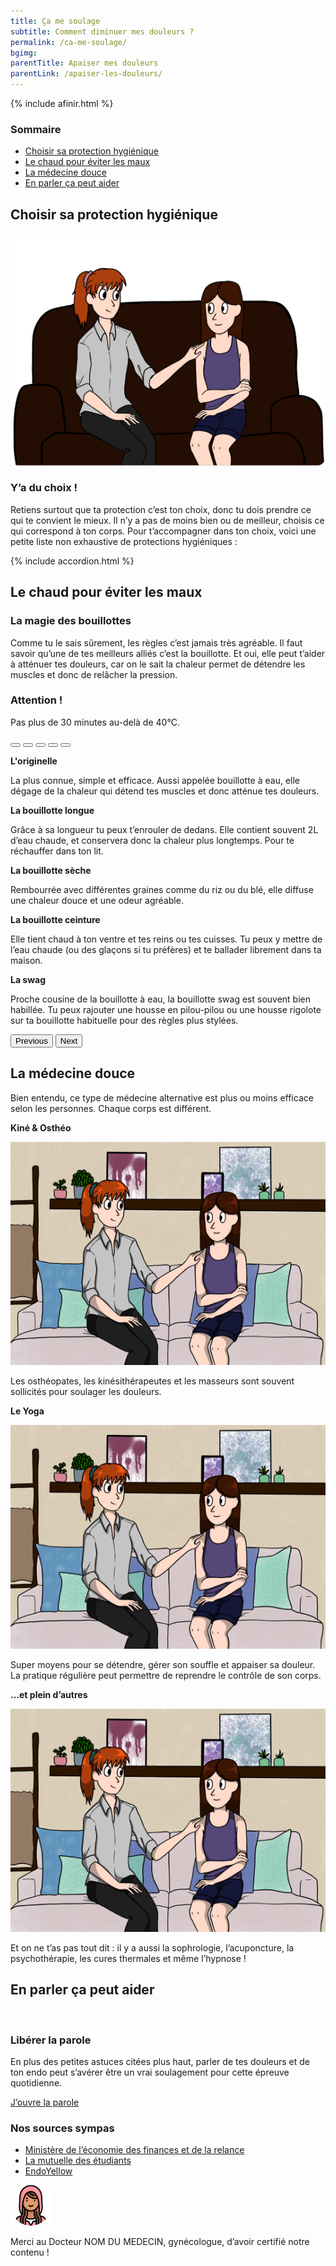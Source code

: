 ```yaml
---
title: Ça me soulage
subtitle: Comment diminuer mes douleurs ?
permalink: /ca-me-soulage/
bgimg:
parentTitle: Apaiser mes douleurs
parentLink: /apaiser-les-douleurs/
---
```


{% include afinir.html %}
<section class="sources section">
    <div class="container">
        <div class="row">
            <h3>Sommaire</h3>
            <ul class="d-flex flex-column justify-content-lg-between flex-lg-row">
                <li><a href="#sect1">Choisir sa protection hygiénique</a></li>
                <li><a href="#sect2">Le chaud pour éviter les maux</a></li>
                <li><a href="#sect3">La médecine douce</a></li>
                <li><a href="#sect4">En parler ça peut aider</a></li>
            </ul>
        </div>
    </div>
</section>

<section id="sect1" class="section">
    <div class="container">
        <h2><span>Choisir sa protection hygiénique</span></h2>
        <div class="row d-flex justify-content-lg-between mb-72">
            <img class="col-lg-6" src="/assets/images/Fausse_image.jpg">
            <div class="col-lg-5 d-flex justify-content-center flex-column">
                <h3>Y’a du choix !</h3>
                <p>Retiens surtout que ta protection c’est ton choix, donc tu dois prendre ce qui te convient le mieux. Il n’y a pas de moins bien ou de meilleur, choisis ce qui correspond à ton corps. Pour t’accompagner dans ton choix, voici une petite liste non exhaustive de protections hygiéniques :</p>
            </div>
        </div>
         {% include accordion.html %}
    </div>
</section>

<section id="sect2" class="section">
    <div class="container">
        <h2><span>Le chaud pour éviter les maux</span></h2>
        <div class="row d-flex justify-content-lg-between">
            <div class="col-lg-5 d-flex justify-content-center flex-column">
                <div class="mb-72">
                    <h3>La magie des bouillottes </h3>
                    <p>Comme tu le sais sûrement, les règles c’est jamais très agréable. Il faut savoir qu’une de tes meilleurs alliés c’est la bouillotte. Et oui, elle peut t’aider à atténuer tes douleurs, car on le sait la chaleur permet de détendre les muscles et donc de relâcher la pression. </p>
                </div>
                <h3>Attention !</h3>
                <p>Pas plus de 30 minutes au-delà de 40°C.</p>
            </div>
            <div class="col-lg-5 d-flex justify-content-start flex-column">
                <div id="carouselExampleIndicators" class="carousel slide" data-bs-ride="carousel" data-bs-interval="false">
                    <div class="carousel-indicators">
                        <button type="button" data-bs-target="#carouselExampleIndicators" data-bs-slide-to="0" class="active" aria-current="true" aria-label="Slide 1"></button>
                        <button type="button" data-bs-target="#carouselExampleIndicators" data-bs-slide-to="1" aria-label="Slide 2"></button>
                        <button type="button" data-bs-target="#carouselExampleIndicators" data-bs-slide-to="2" aria-label="Slide 3"></button>
                        <button type="button" data-bs-target="#carouselExampleIndicators" data-bs-slide-to="3" aria-label="Slide 4"></button>
                        <button type="button" data-bs-target="#carouselExampleIndicators" data-bs-slide-to="4" aria-label="Slide 5"></button>
                    </div>
                    <div class="carousel-inner">
                        <div class="carousel-item active">
                            <!-- <img src="/assets/images/Fausse_image.jpg" class="d-block w-100" alt=""> -->
                            <div class="carousel-caption d-none d-md-block">
                                <p><b>L'originelle</b></p>
                                <p>La plus connue, simple et efficace. Aussi appelée bouillotte à eau, elle dégage de la chaleur qui détend tes muscles et donc atténue tes douleurs.</p>
                            </div>
                        </div>
                        <div class="carousel-item">
                            <!-- <img src="/assets/images/soutien_homepage.png" class="d-block w-100" alt=""> -->
                            <div class="carousel-caption d-none d-md-block">
                                <p><b>La bouillotte longue</b></p>
                                <p>Grâce à sa longueur tu peux t’enrouler de dedans. Elle contient souvent 2L d’eau chaude, et conservera donc la chaleur plus longtemps. Pour te réchauffer dans ton lit.</p>
                            </div>
                        </div>
                        <div class="carousel-item">
                            <!-- <img src="/assets/images/soutien_homepage.png" class="d-block w-100" alt=""> -->
                            <div class="carousel-caption d-none d-md-block">
                                <p><b>La bouillotte sèche</b></p>
                                <p>Rembourrée avec différentes graines comme du riz ou du blé, elle diffuse une chaleur douce et une odeur agréable.</p>
                            </div>
                        </div>
                        <div class="carousel-item">
                            <!-- <img src="/assets/images/soutien_homepage.png" class="d-block w-100" alt=""> -->
                            <div class="carousel-caption d-none d-md-block">
                                <p><b>La bouillotte ceinture</b></p>
                                <p>Elle tient chaud à ton ventre et tes reins ou tes cuisses. Tu peux y mettre de l’eau chaude (ou des glaçons si tu préfères) et te ballader librement dans ta maison.</p>
                            </div>
                        </div>
                        <div class="carousel-item">
                            <!-- <img src="/assets/images/soutien_homepage.png" class="d-block w-100" alt=""> -->
                            <div class="carousel-caption d-none d-md-block">
                                <p><b>La swag</b></p>
                                <p>Proche cousine de la bouillotte à eau, la bouillotte swag est souvent bien habillée. Tu peux rajouter une housse en pilou-pilou ou une housse rigolote sur ta bouillotte habituelle pour des règles plus stylées.</p>
                            </div>
                        </div>
                    </div>
                    <button class="carousel-control-prev" type="button" data-bs-target="#carouselExampleIndicators" data-bs-slide="prev">
                        <span class="carousel-control-prev-icon" aria-hidden="true"></span>
                        <span class="visually-hidden">Previous</span>
                    </button>
                    <button class="carousel-control-next" type="button" data-bs-target="#carouselExampleIndicators" data-bs-slide="next">
                        <span class="carousel-control-next-icon" aria-hidden="true"></span>
                        <span class="visually-hidden">Next</span>
                    </button>
                </div>
            </div>
        </div>
    </div>
</section>


<section id="sect3" class="section">
    <div class="container">
        <div class="mb-72">
            <h2 class="mb-56"><span>La médecine douce</span></h2>
            <p>Bien entendu, ce type de médecine alternative est plus ou moins efficace selon les personnes. Chaque corps est différent.</p>
        </div>
        <div class="row">
            <div class="col-lg-4 d-flex flex-column align-items-center">
                <p><b>Kiné & Osthéo</b></p>
                <img src="/assets/images/soutien_homepage.png" class="d-block w-100 mb-4" alt="">
                <p>Les osthéopates, les kinésithérapeutes et les masseurs sont souvent sollicités pour soulager les douleurs.</p>
            </div>
            <div class="col-lg-4  d-flex flex-column align-items-center">
                <p><b>Le Yoga</b></p>
                <img src="/assets/images/soutien_homepage.png" class="d-block w-100 mb-4" alt="">
                <p>Super moyens pour se détendre, gérer son souffle et appaiser sa douleur. La pratique régulière peut permettre de reprendre le contrôle de son corps.</p>
            </div>
            <div class="col-lg-4  d-flex flex-column align-items-center">
                <p><b>...et plein d’autres</b></p>
                <img src="/assets/images/soutien_homepage.png" class="d-block w-100 mb-4" alt="">
                <p>Et on ne t’as pas tout dit : il y a aussi la sophrologie, l’acuponcture, la psychothérapie, les cures thermales et même l’hypnose !</p>
            </div>
        </div>
    </div>
</section>

<section id="sect4" class="section">
    <div class="container">
        <h2 class="mb-56"><span>En parler ça peut aider</span></h2>
        <div class="row d-flex justify-content-between mb-72">
            <div class="col-12 col-lg-6 mb-4 mb-lg-0">
                <img class="w-100" src="{{ "/assets/images/interrogation_homepage.jpg" | relative_url }}" alt="">
            </div>
            <div class="col-12 col-lg-5 d-flex justify-content-center align-items-start flex-column ">
                <h3 class="titre_sommaire_accueil">Libérer la parole</h3>
                <p class="card-text">En plus des petites astuces citées plus haut, parler de tes douleurs et de ton endo peut s’avérer être un vrai soulagement pour cette épreuve quotidienne.</p>
                <a href="/que-m-arrive-t-il/" class="btn btn-primary">J’ouvre la parole</a>
            </div>
        </div>
    </div>
</section>

<section class="sources section">
    <div class="container">
        <div class="row">
            <h3>Nos sources sympas</h3>
            <ul class="d-flex flex-column justify-content-lg-between flex-lg-row">
                <li><a href="https://www.economie.gouv.fr/dgccrf/Publications/Vie-pratique/Fiches-pratiques/produits-dhygiene-feminine-serviettes-tampons-et-coupes-menstruelles">Ministère de l’économie des finances et de la relance</a></li>
                <li><a href="https://www.lmde.fr/prevention/bien-etre/protections-hygieniques">La mutuelle des étudiants</a></li>
                <li><a href="https://endoyellow.com/">EndoYellow</a></li>
            </ul>
            <div class="d-flex align-items-center">
                <img src="/assets/images/le-petit-chaperon-rouge.png" alt="photo medecin" class="">
                <p class="my-0">Merci au Docteur NOM DU MEDECIN, gynécologue, d’avoir certifié notre contenu !</p>
            </div>
        </div>
    </div>
</section>


